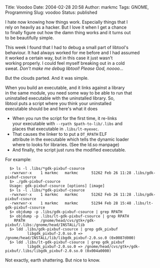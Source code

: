 Title: Voodoo
Date: 2004-02-28 20:58
Author: markmc
Tags: GNOME, Programming
Slug: voodoo
Status: published

I hate now knowing how things work. Especially things that I  
rely on heavily as a hacker. But I love it when I get a chance  
to finally figure out how the damn thing works and it turns out  
to be beautifully simple.

This week I found that I had to debug a small part of libtool's  
behaviour. It had always worked for me before and I had assumed  
it worked a certain way, but in this case it just wasn't  
working properly. I could feel myself breaking out in a cold  
sweat. *Don't make me debug libtool! Please God, noooo...*

But the clouds parted. And it was simple.

When you build an executable, and it links against a library  
in the same module, you need some way to be able to run that  
uninstalled executable with the uninstalled library. So,  
libtool puts a script where you think your uninstalled  
executable should be and here's what it does

-   When you run the script for the first time, it re-links  
   your executable with `--rpath $path-to-lib/.libs` and  
   places that executable in `.libs/lt-myexec`.
-   That causes the linker to to put a `DT_RPATH` ELF  
   attribute in the executable which tells the dynamic loader  
   where to looks for libraries. (See the ld.so manpage)
-   And finally, the script just runs the modified executable.

For example:

      $> ls -l .libs/*gdk-pixbuf-csource
      -rwxrwxr-x    1 markmc   markmc      51262 Feb 26 11:28 .libs/gdk-pixbuf-csource
      $> ./gdk-pixbuf-csource
      Usage: gdk-pixbuf-csource [options] [image]
      $> ls -l .libs/*gdk-pixbuf-csource
      -rwxrwxr-x    1 markmc   markmc      51262 Feb 26 11:28 .libs/gdk-pixbuf-csource
      -rwxrwxr-x    1 markmc   markmc      51294 Feb 28 15:48 .libs/lt-gdk-pixbuf-csource
      $> objdump -p .libs/gdk-pixbuf-csource | grep RPATH
      $> objdump -p .libs/lt-gdk-pixbuf-csource | grep RPATH
        RPATH       /gnome/head/cvs/gtk+/gdk-pixbuf/.libs:/gnome/head/INSTALL/lib
      $> ldd .libs/gdk-pixbuf-csource | grep gdk_pixbuf
              libgdk_pixbuf-2.0.so.0 => /gnome/head/INSTALL/lib/libgdk_pixbuf-2.0.so.0 (0x0087d000)
      $> ldd .libs/lt-gdk-pixbuf-csource | grep gdk_pixbuf
              libgdk_pixbuf-2.0.so.0 => /gnome/head/cvs/gtk+/gdk-pixbuf/.libs/libgdk_pixbuf-2.0.so.0 (0x004a0000)

Not exactly, earth shattering. But nice to know.
